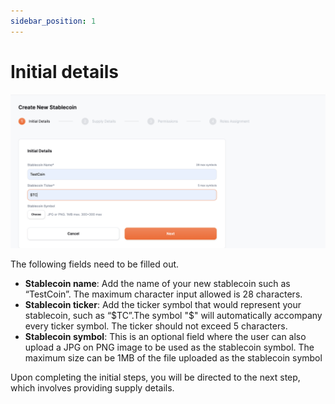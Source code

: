 ```yaml
---
sidebar_position: 1
---
```


# Initial details

![Initial Details](../../static/img/step1.png)

The following fields need to be filled out.

- **Stablecoin name**: Add the name of your new stablecoin such as “TestCoin”. The maximum character input allowed is 28 characters.
- **Stablecoin ticker**: Add the ticker symbol that would represent your stablecoin, such as “$TC”.The symbol "$" will automatically accompany every ticker symbol. The ticker should not exceed 5 characters.
- **Stablecoin symbol**: This is an optional field where the user can also upload a JPG on PNG image to be used as the stablecoin symbol. The maximum size can be 1MB of the file uploaded as the stablecoin symbol

Upon completing the initial steps, you will be directed to the next step, which involves providing supply details.

